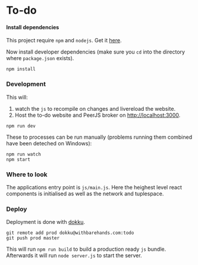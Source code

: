 # To-do

#### Install dependencies

This project require `npm` and `nodejs`. Get it [here](https://nodejs.org/en/download/).

Now install developer dependencies (make sure you `cd` into the directory where `package.json` exists). 

```
npm install
```

### Development

This will: 

1) watch the `js` to recompile on changes and livereload the website.
2) Host the to-do website and PeerJS broker on [http://localhost:3000](http://localhost:3000).

```
npm run dev
```

These to processes can be run manually (problems running them combined have been deteched on Windows):

```
npm run watch
npm start
```

### Where to look

The applications entry point is `js/main.js`. 
Here the heighest level react components is initialised as well as the network and tuplespace.

### Deploy

Deployment is done with [dokku](http://dokku.viewdocs.io/dokku/).

```
git remote add prod dokku@withbarehands.com:todo
git push prod master
```

This will run `npm run build` to build a production ready `js` bundle. Afterwards it will run `node server.js` to start the server.
